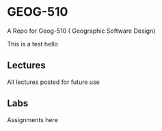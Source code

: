 # GEOG-510
A Repo for Geog-510 ( Geographic Software Design)


This is a test 
hello
## Lectures

All lectures posted for future use

## Labs
Assignments here